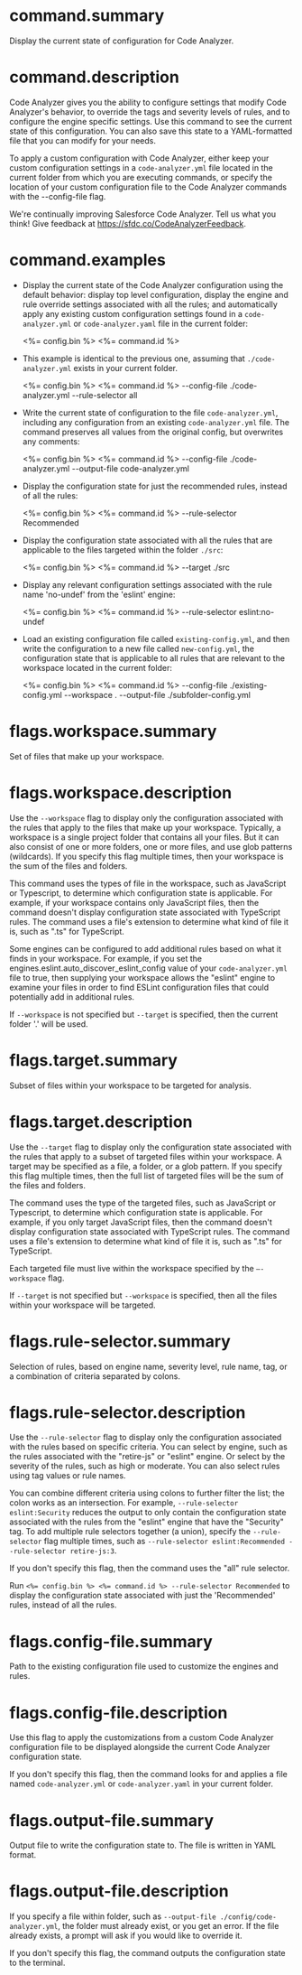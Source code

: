# command.summary

Display the current state of configuration for Code Analyzer.

# command.description

Code Analyzer gives you the ability to configure settings that modify Code Analyzer's behavior, to override the tags and severity levels of rules, and to configure the engine specific settings. Use this command to see the current state of this configuration. You can also save this state to a YAML-formatted file that you can modify for your needs.

To apply a custom configuration with Code Analyzer, either keep your custom configuration settings in a `code-analyzer.yml` file located in the current folder from which you are executing commands, or specify the location of your custom configuration file to the Code Analyzer commands with the --config-file flag.

We're continually improving Salesforce Code Analyzer. Tell us what you think! Give feedback at https://sfdc.co/CodeAnalyzerFeedback.

# command.examples

- Display the current state of the Code Analyzer configuration using the default behavior: display top level configuration, display the engine and rule override settings associated with all the rules; and automatically apply any existing custom configuration settings found in a `code-analyzer.yml` or `code-analyzer.yaml` file in the current folder: 

  <%= config.bin %> <%= command.id %>

- This example is identical to the previous one, assuming that `./code-analyzer.yml` exists in your current folder.

  <%= config.bin %> <%= command.id %> --config-file ./code-analyzer.yml --rule-selector all

- Write the current state of configuration to the file `code-analyzer.yml`, including any configuration from an existing `code-analyzer.yml` file. The command preserves all values from the original config, but overwrites any comments:

  <%= config.bin %> <%= command.id %> --config-file ./code-analyzer.yml --output-file code-analyzer.yml

- Display the configuration state for just the recommended rules, instead of all the rules:

  <%= config.bin %> <%= command.id %> --rule-selector Recommended

- Display the configuration state associated with all the rules that are applicable to the files targeted within the folder `./src`:

  <%= config.bin %> <%= command.id %> --target ./src

- Display any relevant configuration settings associated with the rule name 'no-undef' from the 'eslint' engine:

  <%= config.bin %> <%= command.id %> --rule-selector eslint:no-undef

- Load an existing configuration file called `existing-config.yml`, and then write the configuration to a new file called `new-config.yml`, the configuration state that is applicable to all rules that are relevant to the workspace located in the current folder:

  <%= config.bin %> <%= command.id %> --config-file ./existing-config.yml --workspace . --output-file ./subfolder-config.yml

# flags.workspace.summary

Set of files that make up your workspace.

# flags.workspace.description

Use the `--workspace` flag to display only the configuration associated with the rules that apply to the files that make up your workspace. Typically, a workspace is a single project folder that contains all your files. But it can also consist of one or more folders, one or more files, and use glob patterns (wildcards). If you specify this flag multiple times, then your workspace is the sum of the files and folders.

This command uses the types of file in the workspace, such as JavaScript or Typescript, to determine which configuration state is applicable. For example, if your workspace contains only JavaScript files, then the command doesn't display configuration state associated with TypeScript rules. The command uses a file's extension to determine what kind of file it is, such as ".ts" for TypeScript.

Some engines can be configured to add additional rules based on what it finds in your workspace. For example, if you set the engines.eslint.auto_discover_eslint_config value of your `code-analyzer.yml` file to true, then supplying your workspace allows the "eslint" engine to examine your files in order to find ESLint configuration files that could potentially add in additional rules.

If `--workspace` is not specified but `--target` is specified, then the current folder '.' will be used.

# flags.target.summary

Subset of files within your workspace to be targeted for analysis.

# flags.target.description

Use the `--target` flag to display only the configuration state associated with the rules that apply to a subset of targeted files within your workspace. A target may be specified as a file, a folder, or a glob pattern. If you specify this flag multiple times, then the full list of targeted files will be the sum of the files and folders.

The command uses the type of the targeted files, such as JavaScript or Typescript, to determine which configuration state is applicable. For example, if you only target JavaScript files, then the command doesn't display configuration state associated with TypeScript rules. The command uses a file's extension to determine what kind of file it is, such as ".ts" for TypeScript.

Each targeted file must live within the workspace specified by the `–-workspace` flag.

If `--target` is not specified but `--workspace` is specified, then all the files within your workspace will be targeted.

# flags.rule-selector.summary

Selection of rules, based on engine name, severity level, rule name, tag, or a combination of criteria separated by colons.

# flags.rule-selector.description

Use the `--rule-selector` flag to display only the configuration associated with the rules based on specific criteria. You can select by engine, such as the rules associated with the "retire-js" or "eslint" engine. Or select by the severity of the rules, such as high or moderate. You can also select rules using tag values or rule names.

You can combine different criteria using colons to further filter the list; the colon works as an intersection. For example, `--rule-selector eslint:Security` reduces the output to only contain the configuration state associated with the rules from the "eslint" engine that have the "Security" tag. To add multiple rule selectors together (a union), specify the `--rule-selector` flag multiple times, such as `--rule-selector eslint:Recommended --rule-selector retire-js:3`.

If you don't specify this flag, then the command uses the "all" rule selector.

Run `<%= config.bin %> <%= command.id %> --rule-selector Recommended` to display the configuration state associated with just the 'Recommended' rules, instead of all the rules.

# flags.config-file.summary

Path to the existing configuration file used to customize the engines and rules.

# flags.config-file.description

Use this flag to apply the customizations from a custom Code Analyzer configuration file to be displayed alongside the current Code Analyzer configuration state.

If you don't specify this flag, then the command looks for and applies a file named `code-analyzer.yml` or `code-analyzer.yaml` in your current folder.

# flags.output-file.summary

Output file to write the configuration state to. The file is written in YAML format.

# flags.output-file.description

If you specify a file within folder, such as `--output-file ./config/code-analyzer.yml`, the folder must already exist, or you get an error. If the file already exists, a prompt will ask if you would like to override it.

If you don't specify this flag, the command outputs the configuration state to the terminal.
